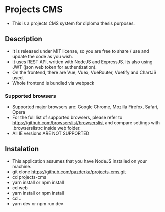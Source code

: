# Projects CMS
- This is a projects CMS system for diploma thesis purposes.

## Description
- It is released under MIT license, so you are free to share / use and update the code as you wish.
- It uses REST API, written with NodeJS and ExpressJS. Its also using JWT (json web token for authentization).
- On the frontend, there are Vue, Vuex, VueRouter, Vuetify and ChartJS used.
- Whole frontend is bundled via webpack

### Supported browsers
- Supported major browsers are: Google Chrome, Mozilla Firefox, Safari, Opera
- For the full list of supported browsers, please refer to https://github.com/browserslist/browserslist and compare settings with .browserslistrc inside web folder. 
- All IE versions ARE NOT SUPPORTED

## Instalation
- This application assumes that you have NodeJS installed on your machine.
- git clone https://github.com/pazderka/projects-cms.git
- cd projects-cms
- yarn install or npm install
- cd web
- yarn install or npm install
- cd ..
- yarn dev or npm run dev
